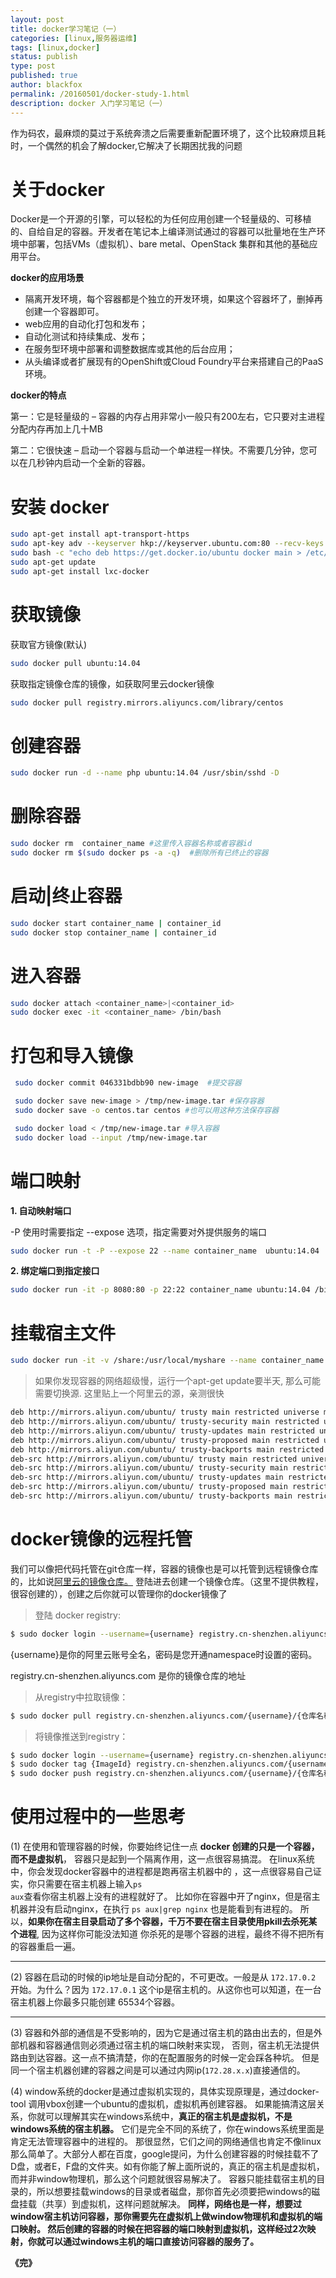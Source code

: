 ```yaml
---
layout: post
title: docker学习笔记（一）
categories: [linux,服务器运维]
tags: [linux,docker]
status: publish
type: post
published: true
author: blackfox
permalink: /20160501/docker-study-1.html
description: docker 入门学习笔记（一）
---
```


作为码农，最麻烦的莫过于系统奔溃之后需要重新配置环境了，这个比较麻烦且耗时，一个偶然的机会了解docker,它解决了长期困扰我的问题

关于docker
=======
Docker是一个开源的引擎，可以轻松的为任何应用创建一个轻量级的、可移植的、自给自足的容器。开发者在笔记本上编译测试通过的容器可以批量地在生产环境中部署，包括VMs（虚拟机）、bare metal、OpenStack 集群和其他的基础应用平台。

<strong>docker的应用场景</strong>

* 隔离开发环境，每个容器都是个独立的开发环境，如果这个容器坏了，删掉再创建一个容器即可。
* web应用的自动化打包和发布；
* 自动化测试和持续集成、发布；
* 在服务型环境中部署和调整数据库或其他的后台应用；
* 从头编译或者扩展现有的OpenShift或Cloud Foundry平台来搭建自己的PaaS环境。

<strong>docker的特点</strong>

第一：它是轻量级的 – 容器的内存占用非常小一般只有200左右，它只要对主进程分配内存再加上几十MB

第二：它很快速 – 启动一个容器与启动一个单进程一样快。不需要几分钟，您可以在几秒钟内启动一个全新的容器。


安装 docker
=======
```bash
sudo apt-get install apt-transport-https
sudo apt-key adv --keyserver hkp://keyserver.ubuntu.com:80 --recv-keys 36A1D7869245C8950F966E92D8576A8BA88D21E9
sudo bash -c "echo deb https://get.docker.io/ubuntu docker main > /etc/apt/sources.list.d/docker.list"
sudo apt-get update
sudo apt-get install lxc-docker
```

获取镜像
====
获取官方镜像(默认)

```bash
sudo docker pull ubuntu:14.04
```

获取指定镜像仓库的镜像，如获取阿里云docker镜像

```bash
sudo docker pull registry.mirrors.aliyuncs.com/library/centos
```

创建容器
====

```bash
sudo docker run -d --name php ubuntu:14.04 /usr/sbin/sshd -D
```

删除容器
====
```bash
sudo docker rm  container_name #这里传入容器名称或者容器id
sudo docker rm $(sudo docker ps -a -q)  #删除所有已终止的容器
```

启动|终止容器
====

```bash
sudo docker start container_name | container_id
sudo docker stop container_name | container_id
```

进入容器
====

```bash
sudo docker attach <container_name>|<container_id>
sudo docker exec -it <container_name> /bin/bash
```

打包和导入镜像
====

```bash
 sudo docker commit 046331bdbb90 new-image  #提交容器

 sudo docker save new-image > /tmp/new-image.tar #保存容器
 sudo docker save -o centos.tar centos #也可以用这种方法保存容器

 sudo docker load < /tmp/new-image.tar #导入容器
 sudo docker load --input /tmp/new-image.tar
```


端口映射
=======

<strong>1. 自动映射端口</strong>

-P 使用时需要指定 --expose 选项，指定需要对外提供服务的端口

```bash
sudo docker run -t -P --expose 22 --name container_name  ubuntu:14.04
```

<strong>2. 绑定端口到指定接口</strong>

```bash
sudo docker run -it -p 8080:80 -p 22:22 container_name ubuntu:14.04 /bin/bash
```

挂载宿主文件
=======

```bash
sudo docker run -it -v /share:/usr/local/myshare --name container_name ubuntu:14.04 /bin/bash
```


> 如果你发现容器的网络超级慢，运行一个apt-get update要半天, 那么可能需要切换源.
这里贴上一个阿里云的源，亲测很快

```bash
deb http://mirrors.aliyun.com/ubuntu/ trusty main restricted universe multiverse
deb http://mirrors.aliyun.com/ubuntu/ trusty-security main restricted universe multiverse
deb http://mirrors.aliyun.com/ubuntu/ trusty-updates main restricted universe multiverse
deb http://mirrors.aliyun.com/ubuntu/ trusty-proposed main restricted universe multiverse
deb http://mirrors.aliyun.com/ubuntu/ trusty-backports main restricted universe multiverse
deb-src http://mirrors.aliyun.com/ubuntu/ trusty main restricted universe multiverse
deb-src http://mirrors.aliyun.com/ubuntu/ trusty-security main restricted universe multiverse
deb-src http://mirrors.aliyun.com/ubuntu/ trusty-updates main restricted universe multiverse
deb-src http://mirrors.aliyun.com/ubuntu/ trusty-proposed main restricted universe multiverse
deb-src http://mirrors.aliyun.com/ubuntu/ trusty-backports main restricted universe multiverseV
```

docker镜像的远程托管
=====
我们可以像把代码托管在git仓库一样，容器的镜像也是可以托管到远程镜像仓库的，比如说<a href="https://dev.aliyun.com/search.html">阿里云的镜像仓库。</a>
登陆进去创建一个镜像仓库。（这里不提供教程，很容创建的），创建之后你就可以管理你的docker镜像了

> 登陆 docker registry:

```bash
$ sudo docker login --username={username} registry.cn-shenzhen.aliyuncs.com
```
{username}是你的阿里云账号全名，密码是您开通namespace时设置的密码。

registry.cn-shenzhen.aliyuncs.com 是你的镜像仓库的地址

> 从registry中拉取镜像：

```bash
$ sudo docker pull registry.cn-shenzhen.aliyuncs.com/{username}/{仓库名称}:{镜像版本号}
```

> 将镜像推送到registry：

```bash
$ sudo docker login --username={username} registry.cn-shenzhen.aliyuncs.com
$ sudo docker tag {ImageId} registry.cn-shenzhen.aliyuncs.com/{username}/{仓库名称}:{镜像版本号}
$ sudo docker push registry.cn-shenzhen.aliyuncs.com/{username}/{仓库名称}:{镜像版本号}
```

使用过程中的一些思考
=====
(1) 在使用和管理容器的时候，你要始终记住一点 <strong>docker 创建的只是一个容器，而不是虚拟机</strong>，
容器只是起到一个隔离作用，这一点很容易搞混。
在linux系统中，你会发现docker容器中的进程都是跑再宿主机器中的
，这一点很容易自己证实，你只需要在宿主机器上输入<code class="scode">ps aux</code>查看你宿主机器上没有的进程就好了。
比如你在容器中开了nginx，但是宿主机器并没有启动nginx，在执行 <code class="scode">ps aux|grep nginx</code> 也是能看到有进程的。
所以，<strong>如果你在宿主目录启动了多个容器，千万不要在宿主目录使用pkill去杀死某个进程</strong>, 因为这样你可能没法知道
你杀死的是哪个容器的进程，最终不得不把所有的容器重启一遍。

<hr />

(2) 容器在启动的时候的ip地址是自动分配的，不可更改。一般是从 <code class="scode">172.17.0.2</code> 开始。为什么？因为 
<code class="scode">172.17.0.1</code> 这个ip是宿主机的。从这你也可以知道，在一台宿主机器上你最多只能创建 65534个容器。

<hr />

(3) 容器和外部的通信是不受影响的，因为它是通过宿主机的路由出去的，但是外部机器和容器通信则必须通过宿主机的端口映射来实现，
否则，宿主机无法提供路由到达容器。这一点不搞清楚，你的在配置服务的时候一定会踩各种坑。
但是同一个宿主机器创建的容器之间是可以通过内网ip(<code class="scode">172.28.x.x</code>)直接通信的。

(4) window系统的docker是通过虚拟机实现的，具体实现原理是，通过docker-tool 调用vbox创建一个ubuntu的虚拟机，虚拟机再创建容器。
如果能搞清这层关系，你就可以理解其实在windows系统中，<strong>真正的宿主机是虚拟机，不是windows系统的宿主机器。</strong>
它们是完全不同的系统了，你在windows系统里面是肯定无法管理容器中的进程的。
那很显然，它们之间的网络通信也肯定不像linux那么简单了。大部分人都在百度，google提问，为什么创建容器的时候挂载不了
D盘，或者E，F盘的文件夹。如有你能了解上面所说的，真正的宿主机是虚拟机，而并非window物理机，那么这个问题就很容易解决了。
容器只能挂载宿主机的目录的，所以想要挂载windows的目录或者磁盘，那你首先必须要把windows的磁盘挂载（共享）到虚拟机，这样问题就解决。
<strong>同样，网络也是一样，想要过window宿主机访问容器，那你需要先在虚拟机上做window物理机和虚拟机的端口映射。
然后创建的容器的时候在把容器的端口映射到虚拟机，这样经过2次映射，你就可以通过windows主机的端口直接访问容器的服务了。</strong>

<strong>《完》</strong>
